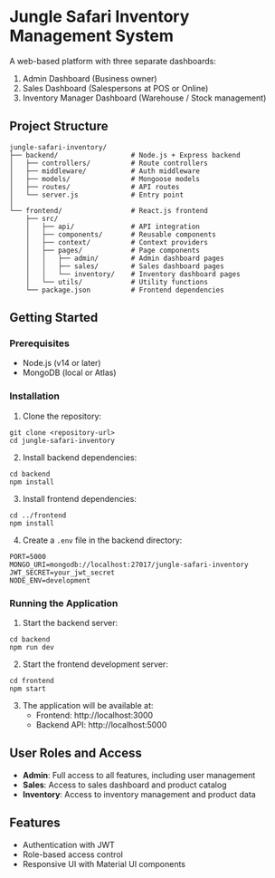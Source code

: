 # Jungle Safari Inventory Management System

A web-based platform with three separate dashboards:

1. Admin Dashboard (Business owner)
2. Sales Dashboard (Salespersons at POS or Online)
3. Inventory Manager Dashboard (Warehouse / Stock management)

## Project Structure

```
jungle-safari-inventory/
├── backend/                  # Node.js + Express backend
│   ├── controllers/          # Route controllers
│   ├── middleware/           # Auth middleware
│   ├── models/               # Mongoose models
│   ├── routes/               # API routes
│   └── server.js             # Entry point
│
└── frontend/                 # React.js frontend
    ├── src/
    │   ├── api/              # API integration
    │   ├── components/       # Reusable components
    │   ├── context/          # Context providers
    │   ├── pages/            # Page components
    │   │   ├── admin/        # Admin dashboard pages
    │   │   ├── sales/        # Sales dashboard pages
    │   │   └── inventory/    # Inventory dashboard pages
    │   └── utils/            # Utility functions
    └── package.json          # Frontend dependencies
```

## Getting Started

### Prerequisites

- Node.js (v14 or later)
- MongoDB (local or Atlas)

### Installation

1. Clone the repository:

```
git clone <repository-url>
cd jungle-safari-inventory
```

2. Install backend dependencies:

```
cd backend
npm install
```

3. Install frontend dependencies:

```
cd ../frontend
npm install
```

4. Create a `.env` file in the backend directory:

```
PORT=5000
MONGO_URI=mongodb://localhost:27017/jungle-safari-inventory
JWT_SECRET=your_jwt_secret
NODE_ENV=development
```

### Running the Application

1. Start the backend server:

```
cd backend
npm run dev
```

2. Start the frontend development server:

```
cd frontend
npm start
```

3. The application will be available at:
   - Frontend: http://localhost:3000
   - Backend API: http://localhost:5000

## User Roles and Access

- **Admin**: Full access to all features, including user management
- **Sales**: Access to sales dashboard and product catalog
- **Inventory**: Access to inventory management and product data

## Features

- Authentication with JWT
- Role-based access control
- Responsive UI with Material UI components
